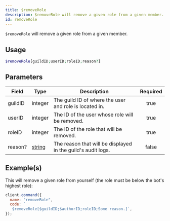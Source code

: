 ```yaml
---
title: $removeRole
description: $removeRole will remove a given role from a given member.
id: removeRole
---
```


`$removeRole` will remove a given role from a given member.

## Usage

```php
$removeRole[guildID;userID;roleID;reason?]
```

## Parameters

| Field   | Type                                                                                              | Description                                                  | Required |
| ------- | ------------------------------------------------------------------------------------------------- | ------------------------------------------------------------ | :------: |
| guildID | integer                                                                                           | The guild ID of where the user and role is located in.       |   true   |
| userID  | integer                                                                                           | The ID of the user whose role will be removed.               |   true   |
| roleID  | integer                                                                                           | The ID of the role that will be removed.                     |   true   |
| reason? | [string](https://developer.mozilla.org/en-US/docs/Web/JavaScript/Reference/Global_Objects/String) | The reason that will be displayed in the guild's audit logs. |  false   |

## Example(s)

This will remove a given role from yourself (the role must be below the bot's highest role):

```javascript
client.command({
  name: "removeRole",
  code: `
   $removeRole[$guildID;$authorID;roleID;Some reason.]`,
});
```
